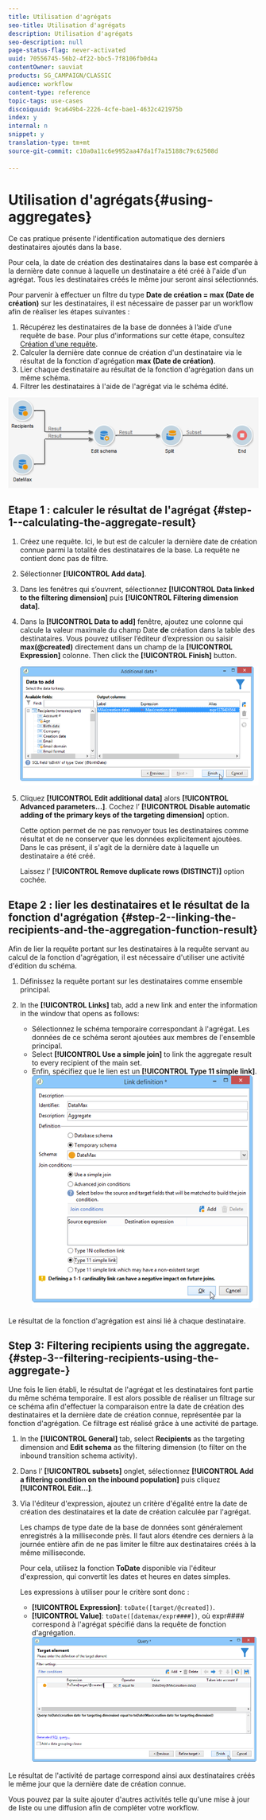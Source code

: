 ```yaml
---
title: Utilisation d'agrégats
seo-title: Utilisation d'agrégats
description: Utilisation d'agrégats
seo-description: null
page-status-flag: never-activated
uuid: 70556745-56b2-4f22-bbc5-7f8106fb0d4a
contentOwner: sauviat
products: SG_CAMPAIGN/CLASSIC
audience: workflow
content-type: reference
topic-tags: use-cases
discoiquuid: 9ca649b4-2226-4cfe-bae1-4632c421975b
index: y
internal: n
snippet: y
translation-type: tm+mt
source-git-commit: c10a0a11c6e9952aa47da1f7a15188c79c62508d

---
```



# Utilisation d&#39;agrégats{#using-aggregates}

Ce cas pratique présente l&#39;identification automatique des derniers destinataires ajoutés dans la base.

Pour cela, la date de création des destinataires dans la base est comparée à la dernière date connue à laquelle un destinataire a été créé à l&#39;aide d&#39;un agrégat. Tous les destinataires créés le même jour seront ainsi sélectionnés.

Pour parvenir à effectuer un filtre du type **Date de création = max (Date de création)** sur les destinataires, il est nécessaire de passer par un workflow afin de réaliser les étapes suivantes :

1. Récupérez les destinataires de la base de données à l’aide d’une requête de base. Pour plus d&#39;informations sur cette étape, consultez [Création d&#39;une requête](../../workflow/using/query.md#creating-a-query).
1. Calculer la dernière date connue de création d&#39;un destinataire via le résultat de la fonction d&#39;agrégation **max (Date de création)**.
1. Lier chaque destinataire au résultat de la fonction d&#39;agrégation dans un même schéma.
1. Filtrer les destinataires à l&#39;aide de l&#39;agrégat via le schéma édité.

![](assets/datamanagement_usecase_1.png)

## Etape 1 : calculer le résultat de l&#39;agrégat {#step-1--calculating-the-aggregate-result}

1. Créez une requête. Ici, le but est de calculer la dernière date de création connue parmi la totalité des destinataires de la base. La requête ne contient donc pas de filtre.
1. Sélectionner **[!UICONTROL Add data]**.
1. Dans les fenêtres qui s’ouvrent, sélectionnez **[!UICONTROL Data linked to the filtering dimension]** puis **[!UICONTROL Filtering dimension data]**.
1. Dans la **[!UICONTROL Data to add]** fenêtre, ajoutez une colonne qui calcule la valeur maximale du champ Date **de** création dans la table des destinataires. Vous pouvez utiliser l’éditeur d’expression ou saisir **max(@created)** directement dans un champ de la **[!UICONTROL Expression]** colonne. Then click the **[!UICONTROL Finish]** button.

   ![](assets/datamanagement_usecase_2.png)

1. Cliquez **[!UICONTROL Edit additional data]** alors **[!UICONTROL Advanced parameters...]**. Cochez l’ **[!UICONTROL Disable automatic adding of the primary keys of the targeting dimension]** option.

   Cette option permet de ne pas renvoyer tous les destinataires comme résultat et de ne conserver que les données explicitement ajoutées. Dans le cas présent, il s&#39;agit de la dernière date à laquelle un destinataire a été créé.

   Laissez l’ **[!UICONTROL Remove duplicate rows (DISTINCT)]** option cochée.

## Etape 2 : lier les destinataires et le résultat de la fonction d&#39;agrégation {#step-2--linking-the-recipients-and-the-aggregation-function-result}

Afin de lier la requête portant sur les destinataires à la requête servant au calcul de la fonction d&#39;agrégation, il est nécessaire d&#39;utiliser une activité d&#39;édition du schéma.

1. Définissez la requête portant sur les destinataires comme ensemble principal.
1. In the **[!UICONTROL Links]** tab, add a new link and enter the information in the window that opens as follows:

   * Sélectionnez le schéma temporaire correspondant à l&#39;agrégat. Les données de ce schéma seront ajoutées aux membres de l&#39;ensemble principal.
   * Select **[!UICONTROL Use a simple join]** to link the aggregate result to every recipient of the main set.
   * Enfin, spécifiez que le lien est un **[!UICONTROL Type 11 simple link]**.
   ![](assets/datamanagement_usecase_3.png)

Le résultat de la fonction d&#39;agrégation est ainsi lié à chaque destinataire.

## Step 3: Filtering recipients using the aggregate. {#step-3--filtering-recipients-using-the-aggregate-}

Une fois le lien établi, le résultat de l&#39;agrégat et les destinataires font partie du même schéma temporaire. Il est alors possible de réaliser un filtrage sur ce schéma afin d&#39;effectuer la comparaison entre la date de création des destinataires et la dernière date de création connue, représentée par la fonction d&#39;agrégation. Ce filtrage est réalisé grâce à une activité de partage.

1. In the **[!UICONTROL General]** tab, select **Recipients** as the targeting dimension and **Edit schema** as the filtering dimension (to filter on the inbound transition schema activity).
1. Dans l’ **[!UICONTROL subsets]** onglet, sélectionnez **[!UICONTROL Add a filtering condition on the inbound population]** puis cliquez **[!UICONTROL Edit...]**.
1. Via l&#39;éditeur d&#39;expression, ajoutez un critère d&#39;égalité entre la date de création des destinataires et la date de création calculée par l&#39;agrégat.

   Les champs de type date de la base de données sont généralement enregistrés à la milliseconde près. Il faut alors étendre ces derniers à la journée entière afin de ne pas limiter le filtre aux destinataires créés à la même milliseconde.

   Pour cela, utilisez la fonction **ToDate** disponible via l&#39;éditeur d&#39;expression, qui convertit les dates et heures en dates simples.

   Les expressions à utiliser pour le critère sont donc :

   * **[!UICONTROL Expression]**: `toDate([target/@created])`.
   * **[!UICONTROL Value]**: `toDate([datemax/expr####])`, où expr#### correspond à l&#39;agrégat spécifié dans la requête de fonction d&#39;agrégation.
   ![](assets/datamanagement_usecase_4.png)

Le résultat de l&#39;activité de partage correspond ainsi aux destinataires créés le même jour que la dernière date de création connue.

Vous pouvez par la suite ajouter d&#39;autres activités telle qu&#39;une mise à jour de liste ou une diffusion afin de compléter votre workflow.
